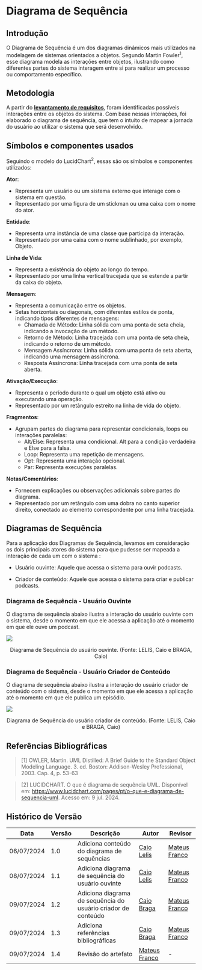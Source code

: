 # Diagrama de Sequência

## Introdução

O Diagrama de Sequência é um dos diagramas dinâmicos mais utilizados na modelagem de sistemas orientados a objetos. Segundo Martin Fowler<sup>1</sup></a>, esse diagrama modela as interações entre objetos, ilustrando como diferentes partes do sistema interagem entre si para realizar um processo ou comportamento específico. 

## Metodologia

A partir do **[levantamento de requisitos](../Base/ElicitacaoRequisitos/Elicitacao.md)**, foram identificadas possíveis interações entre os objetos do sistema. Com base nessas interações, foi elaborado o diagrama de sequência, que tem o intuito de mapear a jornada do usuário ao utilizar o sistema que será desenvolvido.

## Símbolos e componentes usados

Seguindo o modelo do LucidChart<sup>2</sup></a>, essas são os símbolos e componentes utilizados:

**Ator**:

- Representa um usuário ou um sistema externo que interage com o sistema em questão.
- Representado por uma figura de um stickman ou uma caixa com o nome do ator.

**Entidade**:

- Representa uma instância de uma classe que participa da interação.
- Representado por uma caixa com o nome sublinhado, por exemplo, Objeto.

**Linha de Vida**:

- Representa a existência do objeto ao longo do tempo.
- Representado por uma linha vertical tracejada que se estende a partir da caixa do objeto.

**Mensagem**:

- Representa a comunicação entre os objetos.
- Setas horizontais ou diagonais, com diferentes estilos de ponta, indicando tipos diferentes de mensagens:
    - Chamada de Método: Linha sólida com uma ponta de seta cheia, indicando a invocação de um método.
    - Retorno de Método: Linha tracejada com uma ponta de seta cheia, indicando o retorno de um método.
    - Mensagem Assíncrona: Linha sólida com uma ponta de seta aberta, indicando uma mensagem assíncrona.
    - Resposta Assíncrona: Linha tracejada com uma ponta de seta aberta.

**Ativação/Execução**:

- Representa o período durante o qual um objeto está ativo ou executando uma operação.
- Representado por um retângulo estreito na linha de vida do objeto.

**Fragmentos**:

- Agrupam partes do diagrama para representar condicionais, loops ou interações paralelas:
    - Alt/Else: Representa uma condicional. Alt para a condição verdadeira e Else para a falsa.
    - Loop: Representa uma repetição de mensagens.
    - Opt: Representa uma interação opcional.
    - Par: Representa execuções paralelas.

**Notas/Comentários**:

- Fornecem explicações ou observações adicionais sobre partes do diagrama.
- Representado por um retângulo com uma dobra no canto superior direito, conectado ao elemento correspondente por uma linha tracejada.

## Diagramas de Sequência

Para a aplicação dos Diagramas de Sequência, levamos em consideração os dois principais atores do sistema para que pudesse ser mapeada a interação de cada um com o sistema : 

- Usuário ouvinte: Aquele que acessa o sistema para ouvir podcasts. 

- Criador de conteúdo: Aquele que acessa o sistema para criar e publicar podcasts.


### Diagrama de Sequência - Usuário Ouvinte

O diagrama de sequência abaixo ilustra a interação do usuário ouvinte com o sistema, desde o momento em que ele acessa a aplicação até o momento em que ele ouve um podcast.

<img src="images/diagrama-de-sequencia/diagrama_ouvinte.png"></img>
 
 <div style="text-align: center">
<p>Diagrama de Sequência do usuário ouvinte. (Fonte: LELIS, Caio e BRAGA, Caio) </p>
</div>

### Diagrama de Sequência - Usuário Criador de Conteúdo

O diagrama de sequência abaixo ilustra a interação do usuário criador de conteúdo com o sistema, desde o momento em que ele acessa a aplicação até o momento em que ele publica um episódio.

<img src="images/diagrama-de-sequencia/diagrama_criador.png"></img>
 
 <div style="text-align: center">
<p>Diagrama de Sequência do usuário criador de conteúdo. (Fonte: LELIS, Caio e BRAGA, Caio) </p>



</div>


## Referências Bibliográficas

>[1] OWLER, Martin. UML Distilled: A Brief Guide to the Standard Object Modeling Language. 3. ed. Boston: Addison-Wesley Professional, 2003. Cap. 4, p. 53-63

>[2] LUCIDCHART. O que é diagrama de sequência UML. Disponível em: https://www.lucidchart.com/pages/pt/o-que-e-diagrama-de-sequencia-uml. Acesso em: 9 jul. 2024.


## Histórico de Versão

| Data       |Versão| Descrição | Autor | Revisor |
|------------|------|-----------|-------|---------|
| 06/07/2024 | 1.0  |Adiciona conteúdo do diagrama de sequências | [Caio Lelis](https://github.com/caio-lelis)  | [Mateus Franco](https://github.com/Mateusvff)    |
|08/07/2024  | 1.1  |Adiciona diagrama de sequência do usuário ouvinte | [Caio Lelis](https://github.com/caio-lelis) |  [Mateus Franco](https://github.com/Mateusvff)  |
|09/07/2024  | 1.2  | Adiciona diagrama de sequência do usuário criador de conteúdo | [Caio Braga](https://github.com/caioalvesbraga) |  [Mateus Franco](https://github.com/Mateusvff)   |
|09/07/2024  | 1.3  | Adiciona referências bibliográficas | [Caio Braga](https://github.com/caioalvesbraga) |  [Mateus Franco](https://github.com/Mateusvff)   |
|09/07/2024  | 1.4  | Revisão do artefato |[Mateus Franco](https://github.com/Mateusvff) |  -  |